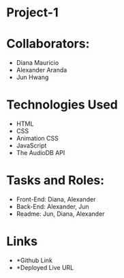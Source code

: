 # Project-1 

# Collaborators:
* Diana Mauricio
* Alexander Aranda
* Jun Hwang

# Technologies Used
* HTML
* CSS
* Animation CSS
* JavaScript
* The AudioDB API

# Tasks and Roles:

* Front-End: Diana, Alexander
* Back-End: Alexander, Jun
* Readme: Jun, Diana, Alexander

# Links

* *Github Link
* *Deployed Live URL
